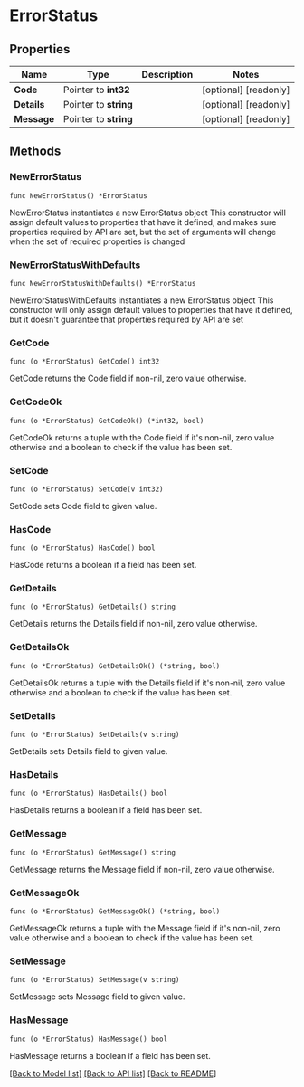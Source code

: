 # ErrorStatus

## Properties

Name | Type | Description | Notes
------------ | ------------- | ------------- | -------------
**Code** | Pointer to **int32** |  | [optional] [readonly] 
**Details** | Pointer to **string** |  | [optional] [readonly] 
**Message** | Pointer to **string** |  | [optional] [readonly] 

## Methods

### NewErrorStatus

`func NewErrorStatus() *ErrorStatus`

NewErrorStatus instantiates a new ErrorStatus object
This constructor will assign default values to properties that have it defined,
and makes sure properties required by API are set, but the set of arguments
will change when the set of required properties is changed

### NewErrorStatusWithDefaults

`func NewErrorStatusWithDefaults() *ErrorStatus`

NewErrorStatusWithDefaults instantiates a new ErrorStatus object
This constructor will only assign default values to properties that have it defined,
but it doesn't guarantee that properties required by API are set

### GetCode

`func (o *ErrorStatus) GetCode() int32`

GetCode returns the Code field if non-nil, zero value otherwise.

### GetCodeOk

`func (o *ErrorStatus) GetCodeOk() (*int32, bool)`

GetCodeOk returns a tuple with the Code field if it's non-nil, zero value otherwise
and a boolean to check if the value has been set.

### SetCode

`func (o *ErrorStatus) SetCode(v int32)`

SetCode sets Code field to given value.

### HasCode

`func (o *ErrorStatus) HasCode() bool`

HasCode returns a boolean if a field has been set.

### GetDetails

`func (o *ErrorStatus) GetDetails() string`

GetDetails returns the Details field if non-nil, zero value otherwise.

### GetDetailsOk

`func (o *ErrorStatus) GetDetailsOk() (*string, bool)`

GetDetailsOk returns a tuple with the Details field if it's non-nil, zero value otherwise
and a boolean to check if the value has been set.

### SetDetails

`func (o *ErrorStatus) SetDetails(v string)`

SetDetails sets Details field to given value.

### HasDetails

`func (o *ErrorStatus) HasDetails() bool`

HasDetails returns a boolean if a field has been set.

### GetMessage

`func (o *ErrorStatus) GetMessage() string`

GetMessage returns the Message field if non-nil, zero value otherwise.

### GetMessageOk

`func (o *ErrorStatus) GetMessageOk() (*string, bool)`

GetMessageOk returns a tuple with the Message field if it's non-nil, zero value otherwise
and a boolean to check if the value has been set.

### SetMessage

`func (o *ErrorStatus) SetMessage(v string)`

SetMessage sets Message field to given value.

### HasMessage

`func (o *ErrorStatus) HasMessage() bool`

HasMessage returns a boolean if a field has been set.


[[Back to Model list]](../README.md#documentation-for-models) [[Back to API list]](../README.md#documentation-for-api-endpoints) [[Back to README]](../README.md)


